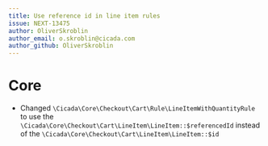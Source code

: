 ```yaml
---
title: Use reference id in line item rules
issue: NEXT-13475
author: OliverSkroblin
author_email: o.skroblin@cicada.com 
author_github: OliverSkroblin
---
```

# Core
* Changed `\Cicada\Core\Checkout\Cart\Rule\LineItemWithQuantityRule` to use the `\Cicada\Core\Checkout\Cart\LineItem\LineItem::$referencedId` instead of the `\Cicada\Core\Checkout\Cart\LineItem\LineItem::$id`
